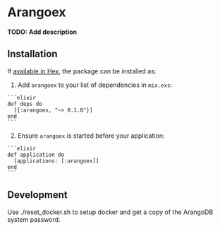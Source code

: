 # Arangoex

**TODO: Add description**

## Installation

If [available in Hex](https://hex.pm/docs/publish), the package can be installed as:

  1. Add `arangoex` to your list of dependencies in `mix.exs`:

    ```elixir
    def deps do
      [{:arangoex, "~> 0.1.0"}]
    end
    ```

  2. Ensure `arangoex` is started before your application:

    ```elixir
    def application do
      [applications: [:arangoex]]
    end
    ```

## Development

Use ./reset_docker.sh to setup docker and get a copy of the ArangoDB
system password.
